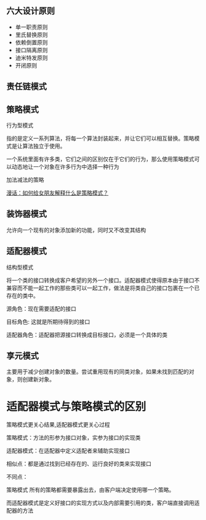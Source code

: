 ## 六大设计原则

- 单一职责原则
- 里氏替换原则
- 依赖倒置原则
- 接口隔离原则
- 迪米特发原则
- 开闭原则

## 责任链模式

## 策略模式

行为型模式

指的是定义一系列算法，将每一个算法封装起来，并让它们可以相互替换。策略模式是让算法独立于使用。

一个系统里面有许多类，它们之间的区别仅在于它们的行为，那么使用策略模式可以动态地让一个对象在许多行为中选择一种行为

加法减法的策略

[漫话：如何给女朋友解释什么是策略模式？](https://mp.weixin.qq.com/s?__biz=Mzg3MjA4MTExMw==&mid=2247485532&idx=1&sn=d915794a429ca24875eb6343d9322787&chksm=cef5fbeaf98272fcfb80075078b4419ee7f9d703eee5aa79c2b50a31248ed2905748224ce1a9&scene=21#wechat_redirect)

##  装饰器模式

允许向一个现有的对象添加新的功能，同时又不改变其结构



## 适配器模式

结构型模式

将一个类的接口转换成客户希望的另外一个接口。适配器模式使得原本由于接口不兼容而不能一起工作的那些类可以一起工作，做法是将类自己的接口包裹在一个已存在的类中。

源角色：现在需要适配的接口

目标角色: 这就是所期待得到的接口

适配器角色：适配器把源接口转换成目标接口，必须是一个具体的类



## 享元模式

主要用于减少创建对象的数量。尝试重用现有的同类对象，如果未找到匹配的对象，则创建新对象。



# 适配器模式与策略模式的区别

策略模式更关心结果,适配器模式更关心过程

策略模式：方法的形参为接口对象，实参为接口的实现类

适配器模式：在适配器中定义适配者来辅助实现接口

相似点：都是通过找到已经存在的、运行良好的类来实现接口

不同点：

策略模式 所有的策略都需要暴露出去，由客户端决定使用哪一个策略。

而适配器模式是定义好接口的实现方式以及内部需要引用的类，客户端直接调用适配器的方法

